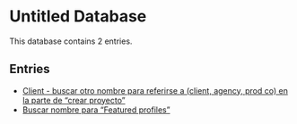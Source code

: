 # Untitled Database

This database contains 2 entries.

## Entries

- [Client - buscar otro nombre para referirse a (client, agency, prod co) en la parte de “crear proyecto”](client---buscar-otro-nombre-para-referirse-a-clien.md)
- [Buscar nombre para “Featured profiles”](buscar-nombre-para-featured-profiles.md)
